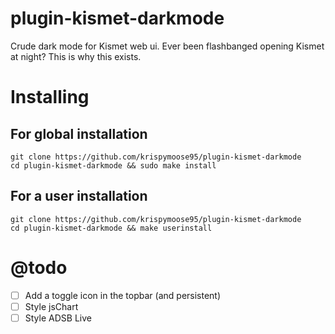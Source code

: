 # plugin-kismet-darkmode
Crude dark mode for Kismet web ui.
Ever been flashbanged opening Kismet at night? This is why this exists.

# Installing

## For global installation
```
git clone https://github.com/krispymoose95/plugin-kismet-darkmode
cd plugin-kismet-darkmode && sudo make install
```
## For a user installation
```
git clone https://github.com/krispymoose95/plugin-kismet-darkmode
cd plugin-kismet-darkmode && make userinstall
```

# @todo
 - [ ] Add a toggle icon in the topbar (and persistent)
 - [ ] Style jsChart
 - [ ] Style ADSB Live
